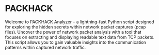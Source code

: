 # PACKHACK
Welcome to PACKHACK Analyzer – a lightning-fast Python script designed for exploring the hidden secrets within network packet captures (pcap files). Uncover the power of network packet analysis with a tool that focuses on extracting and displaying readable text data from TCP packets. This script allows you to gain valuable insights into the communication patterns within captured network traffic.
